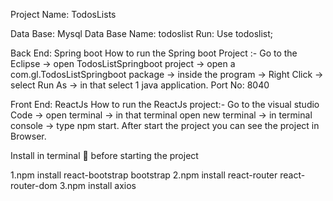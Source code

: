 Project Name: TodosLists

Data Base: Mysql Data Base Name: todoslist Run: Use todoslist;

Back End: Spring boot How to run the Spring boot Project :- Go to the Eclipse -> open TodosListSpringboot project -> open a com.gl.TodosListSpringboot package -> inside the program -> Right Click -> select Run As -> in that select 1 java application. Port No: 8040

Front End: ReactJs How to run the ReactJs project:- Go to the visual studio Code -> open terminal -> in that terminal open new terminal -> in terminal console -> type npm start. After start the project you can see the project in Browser.

Install in terminal  before starting the project

1.npm install react-bootstrap bootstrap
2.npm install react-router react-router-dom
3.npm install axios
